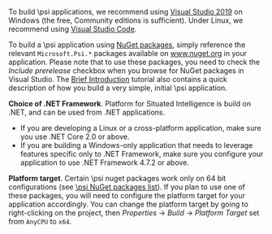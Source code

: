 To build \\psi applications, we recommend using [Visual Studio 2019](https://www.visualstudio.com/vs/ "Visual Studio 2019") on Windows (the free, Community editions is sufficient). Under Linux, we recommend using [Visual Studio Code](https://code.visualstudio.com/).

To build a \\psi application using [NuGet packages](http://www.nuget.org), simply reference the relevant `Microsoft.Psi.*` packages available on www.nuget.org in your application. Please note that to use these packages, you need to check the _Include prerelease_ checkbox when you browse for NuGet packages in Visual Studio. The [Brief Introduction](Brief-Introduction) tutorial also contains a quick description of how you build a very simple, initial \\psi application.

__Choice of .NET Framework__. Platform for Situated Intelligence is build on .NET, and can be used from .NET applications.

* If you are developing a Linux or a cross-platform application, make sure you use .NET Core 2.0 or above.
* If you are building a Windows-only application that needs to leverage features specific only to .NET Framework, make sure you configure your application to use .NET Framework 4.7.2 or above. 

__Platform target__. Certain \\psi nuget packages work only on 64 bit configurations (see [\\psi NuGet packages list](List-of-NuGet-Packages)). If you plan to use one of these packages, you will need to configure the platform target for your application accordingly. You can change the platform target by going to right-clicking on the project, then _Properties_ -> _Build_ -> _Platform Target_ set from `AnyCPU` to `x64`.